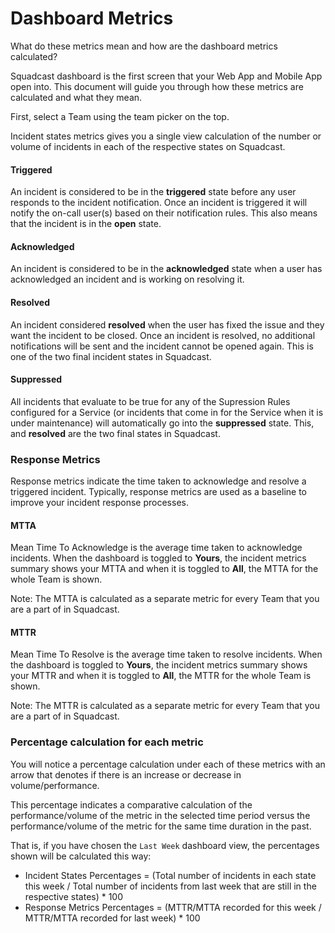 # Dashboard Metrics

What do these metrics mean and how are the dashboard metrics calculated?

Squadcast dashboard is the first screen that your Web App and Mobile App open into. This document will guide you through how these metrics are calculated and what they mean.

First, select a Team using the team picker on the top.

Incident states metrics gives you a single view calculation of the number or volume of incidents in each of the respective states on Squadcast.

#### Triggered <a href="#triggered" id="triggered"></a>

An incident is considered to be in the **triggered** state before any user responds to the incident notification. Once an incident is triggered it will notify the on-call user(s) based on their notification rules. This also means that the incident is in the **open** state.

#### Acknowledged <a href="#acknowledged" id="acknowledged"></a>

An incident is considered to be in the **acknowledged** state when a user has acknowledged an incident and is working on resolving it.

#### Resolved <a href="#resolved" id="resolved"></a>

An incident considered **resolved** when the user has fixed the issue and they want the incident to be closed. Once an incident is resolved, no additional notifications will be sent and the incident cannot be opened again. This is one of the two final incident states in Squadcast.

#### Suppressed <a href="#suppressed" id="suppressed"></a>

All incidents that evaluate to be true for any of the Supression Rules configured for a Service (or incidents that come in for the Service when it is under maintenance) will automatically go into the **suppressed** state. This, and **resolved** are the two final states in Squadcast.

### Response Metrics <a href="#response-metrics" id="response-metrics"></a>

Response metrics indicate the time taken to acknowledge and resolve a triggered incident. Typically, response metrics are used as a baseline to improve your incident response processes.

#### MTTA <a href="#mtta" id="mtta"></a>

Mean Time To Acknowledge is the average time taken to acknowledge incidents. When the dashboard is toggled to **Yours**, the incident metrics summary shows your MTTA and when it is toggled to **All**, the MTTA for the whole Team is shown.

Note: The MTTA is calculated as a separate metric for every Team that you are a part of in Squadcast.

#### MTTR <a href="#mttr" id="mttr"></a>

Mean Time To Resolve is the average time taken to resolve incidents. When the dashboard is toggled to **Yours**, the incident metrics summary shows your MTTR and when it is toggled to **All**, the MTTR for the whole Team is shown.

Note: The MTTR is calculated as a separate metric for every Team that you are a part of in Squadcast.

### Percentage calculation for each metric <a href="#percentage-calculation-for-each-metric" id="percentage-calculation-for-each-metric"></a>

You will notice a percentage calculation under each of these metrics with an arrow that denotes if there is an increase or decrease in volume/performance.

This percentage indicates a comparative calculation of the performance/volume of the metric in the selected time period versus the performance/volume of the metric for the same time duration in the past.

That is, if you have chosen the `Last Week` dashboard view, the percentages shown will be calculated this way:

* Incident States Percentages = (Total number of incidents in each state this week / Total number of incidents from last week that are still in the respective states) \* 100
* Response Metrics Percentages = (MTTR/MTTA recorded for this week / MTTR/MTTA recorded for last week) \* 100
